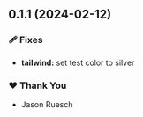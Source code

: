 ## 0.1.1 (2024-02-12)


### 🩹 Fixes

- **tailwind:** set test color to silver


### ❤️  Thank You

- Jason Ruesch